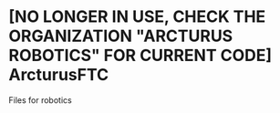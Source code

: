 # [NO LONGER IN USE, CHECK THE ORGANIZATION "ARCTURUS ROBOTICS" FOR CURRENT CODE] ArcturusFTC
Files for robotics
